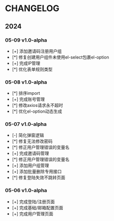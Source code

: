 # CHANGELOG

## 2024

### 05-09 v1.0-alpha

- [+] 添加邀请码注册用户组
- [*] 修复创建用户组件未使用el-select包裹el-option
- [+] 完成IP管理
- [*] 优化表单规则类型

### 05-08 v1.0-alpha

- [*] 排序import
- [+] 完成账号管理
- [*] 修改axios请求永不超时
- [*] 优化el-option动态生成

### 05-07 v1.0-alpha

- [-] 简化弹窗逻辑
- [*] 修复无法修改密码
- [*] 修正用户管理错误的变量名
- [+] 完成邀请码管理
- [*] 修正用户管理错误的变量名
- [+] 添加用户组管理
- [+] 添加批量删除专用接口
- [*] 修复登陆失效不跳转页面

### 05-06 v1.0-alpha

- [+] 完成登陆/注册页面
- [+] 完成基础/邮箱配置页面
- [+] 完成用户管理页面
